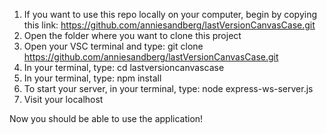 1. If you want to use this repo locally on your computer, begin by copying this link: https://github.com/anniesandberg/lastVersionCanvasCase.git
2. Open the folder where you want to clone this project
3. Open your VSC terminal and type: git clone https://github.com/anniesandberg/lastVersionCanvasCase.git 
4. In your terminal, type: cd lastversioncanvascase
5. In your terminal, type: npm install
6. To start your server, in your terminal, type: node express-ws-server.js
7. Visit your localhost

Now you should be able to use the application!